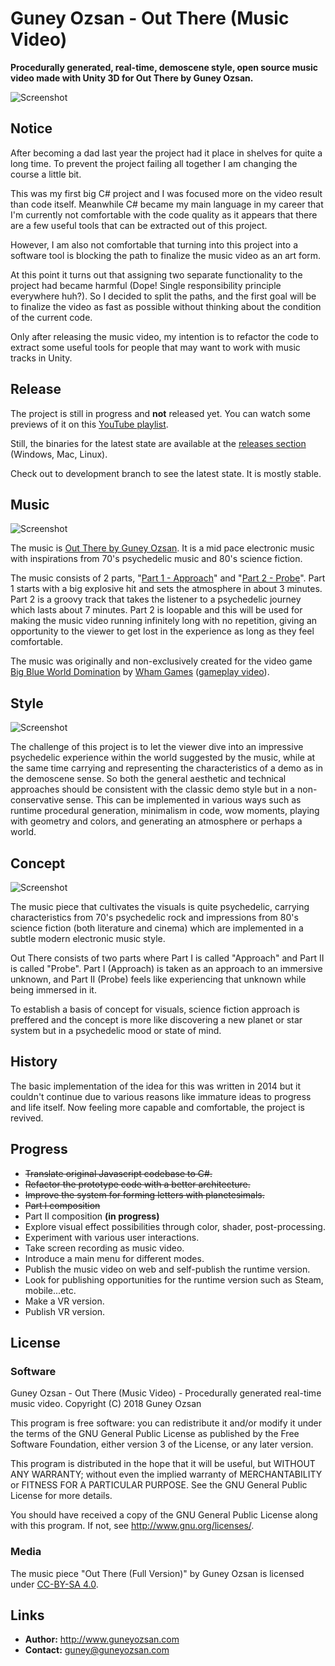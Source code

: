 # Guney Ozsan - Out There (Music Video)
**Procedurally generated, real-time, demoscene style, open source music video made with Unity 3D for Out There by Guney Ozsan.**

![Screenshot](https://i.imgur.com/6bidGGB.gif?1 "Screenshot")

## Notice

After becoming a dad last year the project had it place in shelves for quite a long time. To prevent the project failing all together I am changing the course a little bit.

This was my first big C# project and I was focused more on the video result than code itself. Meanwhile C# became my main language in my career that I'm currently not comfortable with the code quality as it appears that there are a few useful tools that can be extracted out of this project.

However, I am also not comfortable that turning into this project into a software tool is blocking the path to finalize the music video as an art form.

At this point it turns out that assigning two separate functionality to the project had became harmful (Dope! Single responsibility principle everywhere huh?). So I decided to split the paths, and the first goal will be to finalize the video as fast as possible without thinking about the condition of the current code.

Only after releasing the music video, my intention is to refactor the code to extract some useful tools for people that may want to work with music tracks in Unity. 

## Release

The project is still in progress and **not** released yet. You can watch some previews of it on this [YouTube playlist](https://www.youtube.com/playlist?list=PLBYE9YLbsJSD-Seaq95rhKokDs5wc5nim).

Still, the binaries for the latest state are available at the [releases section](https://github.com/guneyozsan/Guney-Ozsan-Out-There-Music-Video-Unity-3D-Demo/releases) (Windows, Mac, Linux).

Check out to development branch to see the latest state. It is mostly stable.

## Music

![Screenshot](https://i.imgur.com/zhKFZWM.gif?1 "Screenshot")

The music is [Out There by Guney Ozsan](https://open.spotify.com/album/59xmXDNHhe1vJWit5tIJ3r). It is a mid pace electronic music with inspirations from 70's psychedelic music and 80's science fiction.

The music consists of 2 parts, "[Part 1 - Approach](https://soundcloud.com/guneyozsan/guney-ozsan-out-there-part-1-approach?in=guneyozsan/sets/guney-ozsan-out-there)" and "[Part 2 - Probe](https://soundcloud.com/guneyozsan/guney-ozsan-out-there-part-2-probe?in=guneyozsan/sets/guney-ozsan-out-there)". Part 1 starts with a big explosive hit and sets the atmosphere in about 3 minutes. Part 2 is a groovy track that takes the listener to a psychedelic journey which lasts about 7 minutes. Part 2 is loopable and this will be used for making the music video running infinitely long with no repetition, giving an opportunity to the viewer to get lost in the experience as long as they feel comfortable.

The music was originally and non-exclusively created for the video game [Big Blue World Domination](http://www.adventuregamestudio.co.uk/site/games/game/1561/) by [Wham Games](http://www.adventuregamestudio.co.uk/site/games/author/WHAM/) ([gameplay video](https://www.youtube.com/watch?v=YI0yjCBDnoA)).

## Style

![Screenshot](https://i.imgur.com/0Q7BDvB.gif?1 "Screenshot")

The challenge of this project is to let the viewer dive into an impressive psychedelic experience within the world suggested by the music, while at the same time carrying and representing the characteristics of a demo as in the demoscene sense. So both the general aesthetic and technical approaches should be consistent with the classic demo style but in a non-conservative sense. This can be implemented in various ways such as runtime procedural generation, minimalism in code, wow moments, playing with geometry and colors, and generating an atmosphere or perhaps a world. 

## Concept

![Screenshot](https://i.imgur.com/W49RTpy.gif?1 "Screenshot")

The music piece that cultivates the visuals is quite psychedelic, carrying characteristics from 70's psychedelic rock and impressions from 80's science fiction (both literature and cinema) which are implemented in a subtle modern electronic music style.

Out There consists of two parts where Part I is called "Approach" and Part II is called "Probe". Part I (Approach) is taken as an approach to an immersive unknown, and Part II (Probe) feels like experiencing that unknown while being immersed in it.

To establish a basis of concept for visuals, science fiction approach is preffered and the concept is more like discovering a new planet or star system but in a psychedelic mood or state of mind.

## History

The basic implementation of the idea for this was written in 2014 but it couldn't continue due to various reasons like immature ideas to progress and life itself. Now feeling more capable and comfortable, the project is revived. 

## Progress

- ~~Translate original Javascript codebase to C#.~~
- ~~Refactor the prototype code with a better architecture.~~
- ~~Improve the system for forming letters with planetesimals.~~
- ~~Part I composition~~
- Part II composition **(in progress)**
- Explore visual effect possibilities through color, shader, post-processing.
- Experiment with various user interactions.
- Take screen recording as music video.
- Introduce a main menu for different modes.
- Publish the music video on web and self-publish the runtime version.
- Look for publishing opportunities for the runtime version such as Steam, mobile...etc.
- Make a VR version.
- Publish VR version.

## License

### Software

Guney Ozsan - Out There (Music Video) - Procedurally generated real-time music video.
Copyright (C) 2018 Guney Ozsan

This program is free software: you can redistribute it and/or modify
it under the terms of the GNU General Public License as published by
the Free Software Foundation, either version 3 of the License, or
any later version.

This program is distributed in the hope that it will be useful,
but WITHOUT ANY WARRANTY; without even the implied warranty of
MERCHANTABILITY or FITNESS FOR A PARTICULAR PURPOSE.  See the
GNU General Public License for more details.

You should have received a copy of the GNU General Public License
along with this program.  If not, see <http://www.gnu.org/licenses/>.

### Media

The music piece "Out There (Full Version)" by Guney Ozsan is licensed under [CC-BY-SA 4.0](https://creativecommons.org/licenses/by-sa/4.0/).

## Links

* **Author:** http://www.guneyozsan.com
* **Contact:** guney@guneyozsan.com
